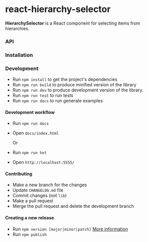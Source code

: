 # react-hierarchy-selector

**HierarchySelector** is a React component for selecting items from hierarchies.

### API

### Installation

### Development

* Run `npm install` to get the project's dependencies
* Run `npm run build` to produce minified version of the library
* Run `npm run dev` to produce development version of the library.
* Run `npm run test` to run tests
* Run `npm run docs` to run generate examples

#### Development workflow
* Run `npm run docs`
* Open `docs/index.html`

  Or

* Run `npm run hot`
* Open `http://localhost:5555/`

#### Contributing
* Make a new branch for the changes
* Update `CHANGELOG.md` file
* Commit changes (not `lib`)
* Make a pull request
* Merge the pull request and delete the development branch

#### Creating a new release
* Run `npm version [major|minor|patch]` [More information](https://docs.npmjs.com/cli/version)
* Run `npm publish`
